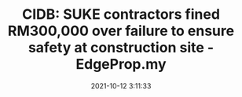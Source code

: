 ---
"title": "CIDB: SUKE contractors fined RM300,000 over failure to ensure safety at construction site - EdgeProp.my"
"date": "2021-10-12 3:11:33"
"feed_name": "GOOGLENEWSCONSTRUCTION"
"feed_website": "https://news.google.com/search?q=construction%2Bincident&hl=en-US&gl=US&ceid=US:en"
"feed_rss": "https://news.google.com/rss/search?q=construction%2Bincident&hl=en-US&gl=US&ceid=US:en"
"link": "https://www.edgeprop.my/content/1900388/cidb-suke-contractors-fined-rm300000-over-failure-ensure-safety-construction-site"
"source": "{'href': 'https://www.edgeprop.my', 'title': 'EdgeProp.my'}"
"file": "_posts/2021-1-1-5f4bf09173faffd019a513eaf132b83db10b1808.md"
"accident": "0"
"drilling": "0"
"dead": "0"
"injured": "0"
"arrested": "0"
"place": "unknown place"
"where": "unknown site"
"causes": "unknown"
"place_uri": "unknown place"
---